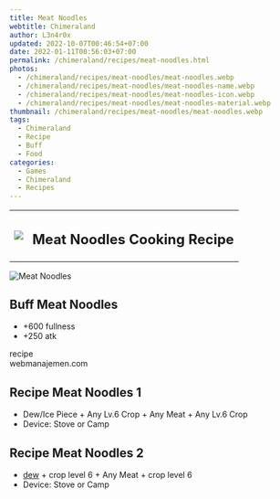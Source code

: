 ```yaml
---
title: Meat Noodles
webtitle: Chimeraland
author: L3n4r0x
updated: 2022-10-07T00:46:54+07:00
date: 2022-01-11T00:56:03+07:00
permalink: /chimeraland/recipes/meat-noodles.html
photos:
  - /chimeraland/recipes/meat-noodles/meat-noodles.webp
  - /chimeraland/recipes/meat-noodles/meat-noodles-name.webp
  - /chimeraland/recipes/meat-noodles/meat-noodles-icon.webp
  - /chimeraland/recipes/meat-noodles/meat-noodles-material.webp
thumbnail: /chimeraland/recipes/meat-noodles/meat-noodles.webp
tags:
  - Chimeraland
  - Recipe
  - Buff
  - Food
categories:
  - Games
  - Chimeraland
  - Recipes
---
```


<section id="bootstrap-wrapper"><link rel="stylesheet" href="https://cdn.statically.io/gh/dimaslanjaka/Web-Manajemen/40ac3225/css/bootstrap-4.5-wrapper.css"/><div class="row mb-2"><div class="col-md-12 mb-2"><table class="table" id="post-info"><tbody><tr><td><img class="d-inline-block me-2" src="/chimeraland/recipes/meat-noodles/meat-noodles-icon.webp" width="auto" height="auto"/></td><td><h1 class="fs-5">Meat Noodles Cooking Recipe</h1></td></tr></tbody></table></div></div><div class="card mb-2"><div class="row g-0"><div class="col-sm-4 position-relative mb-2"><img src="/chimeraland/recipes/meat-noodles/meat-noodles-material.webp" class="card-img fit-cover w-100 h-100" alt="Meat Noodles" data-fancybox="true"/></div><div class="col-sm-8 mb-2"><div class="card-body"><h2 class="card-title fs-5">Buff Meat Noodles</h2><div class="card-text"><ul><li>+600 fullness</li><li>+250 atk</li></ul></div><span class="badge rounded-pill bg-dark">recipe</span></div><div class="card-footer text-end text-muted">webmanajemen.com</div></div></div></div><div class="row mb-2"><div class="col-12 col-lg-6 recipe-item mb-2"><div class="card"><div class="card-body"><h2 class="card-title fs-5">Recipe Meat Noodles 1</h2><div class="card-text"><ul><li>Dew/Ice Piece<span> + </span>Any Lv.6 Crop<span> + </span>Any Meat<span> + </span>Any Lv.6 Crop</li><li>Device: Stove or Camp</li></ul></div></div></div></div><div class="col-12 col-lg-6 recipe-item mb-2"><div class="card"><div class="card-body"><h2 class="card-title fs-5">Recipe Meat Noodles 2</h2><div class="card-text"><ul><li><a class="text-decoration-none" href="/chimeraland/materials/dew.html">dew</a><span> + </span>crop level 6<span> + </span>Any Meat<span> + </span>crop level 6</li><li>Device: Stove or Camp</li></ul></div></div></div></div></div></section>